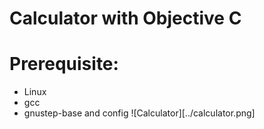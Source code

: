 # Calculator with Objective C
   # Prerequisite:
   - Linux
   - gcc
   - gnustep-base and config
![Calculator][../calculator.png]
